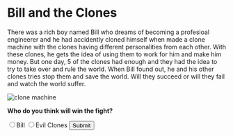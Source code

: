 <head>
  <meta charset="utf-8">
  <meta name="viewport" content="width=device-width">
  <title>replit</title>
  <link href="style.css" rel="stylesheet" type="text/css" />
  <link href="https://fonts.googleapis.com/css2?family=Lobster&family=Poor+Story&display=swap" rel="stylesheet">
</head>
  
<body>
<h1><span id= "title-bill"> Bill</span> and the <span id= "title-clones"> Clones</span></h1>
  <script src="script.js"></script>
<p>There was a rich boy named Bill who dreams of becoming a profesioal engineerer and he had accidently cloned himself when made a clone machine with the clones having different personalities from each other. With these clones, he gets the idea of using them to work for him and make him money. But one day, 5 of the clones had enough and they had the idea to try to take over and rule the world. When Bill found out, he and his other clones tries stop them and save the world. Will they succeed or will they fail and watch the world suffer.<p>
  <body>
    <img src="https://live.staticflickr.com/4071/4409435144_727e0f437b_b.jpg" alt="clone machine"
  </body>
  <p id= "question"><strong>Who do you think will win the fight?</strong></p>
  <label for= "Option 1">
    <input type= "radio" name= "form" id= "Option 1">Bill
  </label>
    <label for= "Option 2">
    <input type= "radio" name= "form" id= "Option 2">Evil Clones
    </label>
  <button class="submit" type="submit">Submit </button>
  <body>
 <!--
  This script places a badge on your repl's full-browser view back to your repl's cover
  page. Try various colors for the theme: dark, light, red, orange, yellow, lime, green,
  teal, blue, blurple, magenta, pink!
  -->
  <script src="https://replit.com/public/js/replit-badge.js" theme="blue" defer></script> 
</body>

</html>
